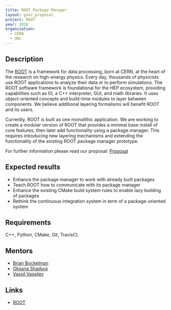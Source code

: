 ```yaml
---
title: ROOT Package Manager
layout: gsoc_proposal
project: ROOT
year: 2018
organization:
  - CERN
  - UNL
---
```


## Description

The [ROOT](https://root.cern/) is a framework for data processing, born at CERN,
at the heart of the research on high-energy physics. Every day, thousands of
physicists use ROOT applications to analyze their data or to perform
simulations. The ROOT software framework is foundational for the HEP ecosystem,
providing capabilities such as IO, a C++ interpreter, GUI, and math libraries.
It uses object-oriented concepts and build-time modules to layer between
components. We believe additional layering formalisms will benefit ROOT and its
users.

Currently, ROOT is built as one monolithic application. We are working to create
a modular version of ROOT that provides a minimal base install of core features,
then later add functionality using a package manager. This requires introducing
new layering mechanisms and extending the functionality of the existing ROOT
package manager prototype.

For further information please read our proposal:
[Proposal](https://github.com/root-project/root-evolution/blob/master/proposals/0001-modularization.md)

## Expected results

- Enhance the package manager to work with already built packages
- Teach ROOT how to communicate with its package manager
- Enhance the existing CMake build system rules to enable lazy building of
  packages
- Rethink the continuous integration system in term of a package-oriented system

## Requirements

C++, Python, CMake, Git, TravisCI.

## Mentors

- [Brian Bockelman](mailto:bbockelm@cse.unl.edu)
- [Oksana Shadura](mailto:oksana.shadura@cern.ch)
- [Vassil Vassilev](mailto:vasil.georgiev.vasilev@cern.ch)

## Links

- [ROOT](https://root.cern/)
